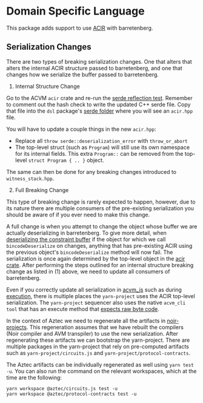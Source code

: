 # Domain Specific Language

This package adds support to use [ACIR](https://github.com/noir-lang/noir/tree/master/acvm-repo/acir) with barretenberg. 

## Serialization Changes

There are two types of breaking serialization changes. One that alters that alters the internal ACIR structure passed to barretenberg, and one that changes how we serialize the buffer passed to barretenberg.

1. Internal Structure Change

Go to the ACVM `acir` crate and re-run the [serde reflection test](../../../../../noir/noir-repo/acvm-repo/acir/src/lib.rs#L51). Remember to comment out the hash check to write the updated C++ serde file. Copy that file into the `dsl` package's [serde folder](./acir_format/serde/) where you will see an `acir.hpp` file. 

You will have to update a couple things in the new `acir.hpp`:
- Replace all `throw serde::deserialization_error` with `throw_or_abort`
- The top-level struct (such as `Program`) will still use its own namespace for its internal fields. This extra `Program::` can be removed from the top-level `struct Program { .. }` object.

The same can then be done for any breaking changes introduced to `witness_stack.hpp`.

2. Full Breaking Change

This type of breaking change is rarely expected to happen, however, due to its nature there are multiple consumers of the pre-existing serialization you should be aware of if you ever need to make this change.

A full change is when you attempt to change the object whose buffer we are actually deserializing in barretenberg. To give more detail, when [deserializing the constraint buffer](./acir_format/acir_to_constraint_buf.hpp#366) if the object for which we call `bincodeDeserialize` on changes, anything that has pre-existing ACIR using the previous object's `bincodeDeserialize` method will now fail. The serialization is once again determined by the top-level object in the [acir crate](../../../../../noir/noir-repo/acvm-repo/acir/src/circuit/mod.rs). After performing the steps outlined for an internal structure breaking change as listed in (1) above, we need to update all consumers of barretenberg.

Even if you correctly update all serialization in [acvm_js](../../../../../noir/noir-repo/acvm-repo/acvm_js/README.md) such as during [execution](../../../../../noir/noir-repo/acvm-repo/acvm_js/src/execute.rs#57), there is multiple places the `yarn-project` uses the ACIR top-level serialization. The `yarn-project` sequencer also uses the native `acvm_cli tool` that has an execute method that [expects raw byte code](../../../../../noir/noir-repo/tooling/acvm_cli/src/cli/execute_cmd.rs#63). 

In the context of Aztec we need to regenerate all the artifacts in [noir-projects](../../../../../noir-projects/bootstrap.sh). This regeneration assumes that we have rebuilt the compilers (Noir compiler and AVM transpiler) to use the new serialization. After regenerating these artifacts we can bootstrap the yarn-project. There are multiple packages in the yarn-project that rely on pre-computed artifacts such as `yarn-project/circuits.js` and `yarn-project/protocol-contracts`. 

The Aztec artifacts can be individually regenerated as well using `yarn test -u`. 
You can also run the command on the relevant workspaces, which at the time are the following:
```
yarn workspace @aztec/circuits.js test -u
yarn workspace @aztec/protocol-contracts test -u
```
